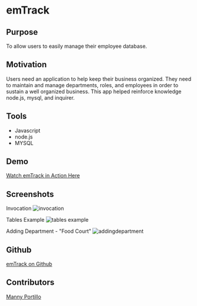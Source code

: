 # emTrack

## Purpose

To allow users to easily manage their employee database.

## Motivation

Users need an application to help keep their business organized. They need to maintain and manage departments, roles, and employees in order to sustain a well organized business. This app helped reinforce knowledge node.js, mysql, and inquirer.

## Tools

- Javascript
- node.js
- MYSQL

## Demo

[Watch emTrack in Action Here]()

## Screenshots
Invocation
![invocation](https://user-images.githubusercontent.com/83254086/135425305-e4794cd2-1f1c-401d-824b-beb668cee72d.JPG)

Tables Example
![tables example](https://user-images.githubusercontent.com/83254086/135425764-9484ab7b-ab0c-4d13-b783-d82edb466076.JPG)

Adding Department - "Food Court"
![addingdepartment](https://user-images.githubusercontent.com/83254086/135426478-74a94f00-4f2c-4ee8-a117-cec5cb3bc85e.JPG)

## Github
[emTrack on Github](https://github.com/mannyportillo11/emTrack)

## Contributors

[Manny Portillo](https://github.com/mannyportillo11)

